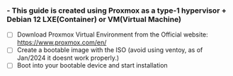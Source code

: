 ### - This guide is created using Proxmox as a type-1 hypervisor + Debian 12 LXE(Container) or VM(Virtual Machine)
- [ ] Download Proxmox Virtual Environment from the Official website: https://www.proxmox.com/en/
- [ ] Create a bootable image with the ISO (avoid using ventoy, as of Jan/2024 it doesnt work properly.)
- [ ] Boot into your bootable device and start installation
